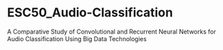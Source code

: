 # ESC50_Audio-Classification
A Comparative Study of Convolutional and Recurrent Neural Networks for Audio Classification Using Big Data Technologies
